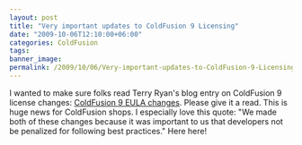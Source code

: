 ```yaml
---
layout: post
title: "Very important updates to ColdFusion 9 Licensing"
date: "2009-10-06T12:10:00+06:00"
categories: ColdFusion 
tags: 
banner_image: 
permalink: /2009/10/06/Very-important-updates-to-ColdFusion-9-Licensing
---
```


I wanted to make sure folks read Terry Ryan's blog entry on ColdFusion 9 license changes: <a href="http://www.terrenceryan.com/blog/post.cfm/coldfusion-9-eula-changes">ColdFusion 9 EULA changes</a>. Please give it a read. This is huge news for ColdFusion shops. I especially love this quote: &quot;We made both of these changes because it was important to us that developers not be penalized for following best practices.&quot; Here here!